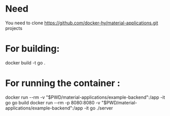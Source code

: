 # Need
You need to clone https://github.com/docker-hy/material-applications.git projects

# For building:
docker build -t go .

# For running the container : 
docker run --rm -v "$PWD/material-applications/example-backend":/app -it go go build
docker run --rm -p 8080:8080 -v "$PWD/material-applications/example-backend":/app -it go ./server
